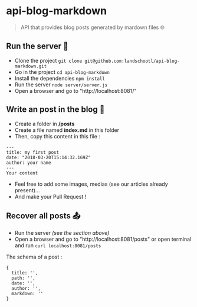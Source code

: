 # api-blog-markdown
> API that provides blog posts generated by mardown files 🌐

## Run the server 🔌

* Clone the project `git clone git@github.com:landschootl/api-blog-markdown.git`
* Go in the project `cd api-blog-markdown`
* Install the dependencies `npm install`
* Run the server `node server/server.js`
* Open a browser and go to "http://localhost:8081/"

## Write an post in the blog 📝

* Create a folder in **/posts**
* Create a file named **index.md** in this folder
* Then, copy this content in this file :

```
---
title: my first post
date: "2018-03-20T15:14:32.169Z"
author: your name
---
Your content
```
* Feel free to add some images, medias (see our articles already present)...
* And make your Pull Request !

## Recover all posts 📤

* Run the server _(see the section above)_
* Open a browser and go to "http://localhost:8081/posts" or open terminal and run `curl localhost:8081/posts`

The schema of a post : 
```
{
  title: '',
  path: '',
  date: '',
  author: '',
  markdown: ''
}
```
